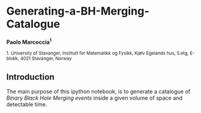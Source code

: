 # Generating-a-BH-Merging-Catalogue
**Paolo Marcoccia<sup>1</sup>**

<sub>1. University of Stavanger, Institutt for Matematikk og Fysikk, Kjølv Egelands hus, 5.etg, E-blokk, 4021 Stavanger, Norway </sub> 
## Introduction ##

The main purpose of this ipython notebook, is to generate a catalogue of _Binary Black Hole Merging events_ inside a given volume of space and detectable time.
